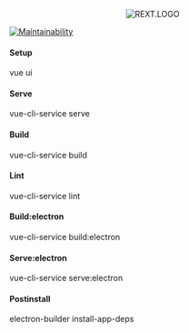 <p align="center">
  <img src="https://raw.githubusercontent.com/o-y/Orion/master/git_assets/Title/Asset%201-8-Dark.png" alt="REXT.LOGO"/>
</p>

[![Maintainability](https://api.codeclimate.com/v1/badges/03b7dfafbbf28b6fe8e4/maintainability)](https://codeclimate.com/github/o-y/Orion/maintainability)

#### Setup
vue ui

#### Serve
vue-cli-service serve

#### Build
vue-cli-service build

#### Lint
vue-cli-service lint

#### Build:electron
vue-cli-service build:electron

#### Serve:electron
vue-cli-service serve:electron

#### Postinstall
electron-builder install-app-deps
